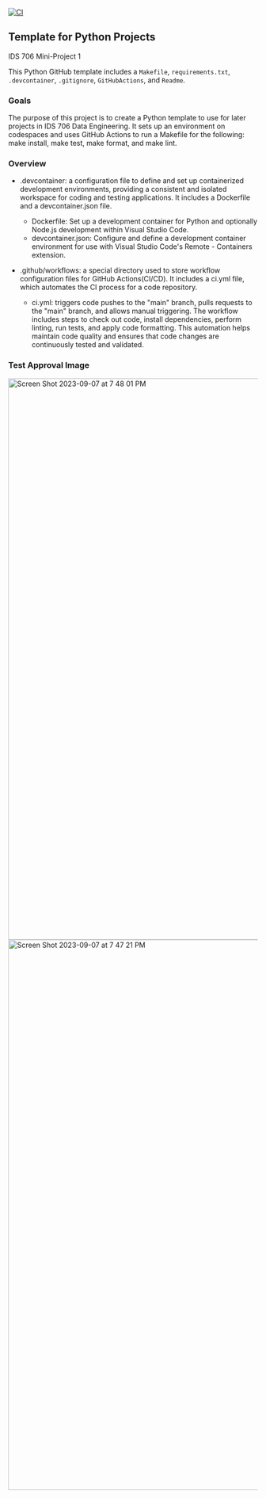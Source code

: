 [![CI](https://github.com/nogibjj/python-template/actions/workflows/cicd.yml/badge.svg)](https://github.com/nogibjj/python-template/actions/workflows/cicd.yml)
## Template for Python Projects 

IDS 706 Mini-Project 1

This Python GitHub template includes a `Makefile`, `requirements.txt`, `.devcontainer`, `.gitignore`, `GitHubActions`, and `Readme`.

### Goals

The purpose of this project is to create a Python template to use for later projects in IDS 706 Data Engineering. It sets up an environment on codespaces and uses GitHub Actions to run a Makefile for the following: make install, make test, make format, and make lint. 

### Overview 
+ .devcontainer: a configuration file to define and set up containerized development environments, providing a consistent and isolated workspace for coding and testing applications. It includes a Dockerfile and a devcontainer.json file.
  + Dockerfile: Set up a development container for Python and optionally Node.js development within Visual Studio Code.
  + devcontainer.json: Configure and define a development container environment for use with Visual Studio Code's Remote - Containers extension. 

+ .github/workflows: a special directory used to store workflow configuration files for GitHub Actions(CI/CD). It includes a ci.yml file, which automates the CI process for a code repository.
  + ci.yml: triggers code pushes to the "main" branch, pulls requests to the "main" branch, and allows manual triggering. The workflow includes steps to check out code, install dependencies, perform linting, run tests, and apply code formatting. This automation helps maintain code quality and ensures that code changes are continuously tested and validated.

### Test Approval Image

<img width="1133" alt="Screen Shot 2023-09-07 at 7 48 01 PM" src="https://github.com/tinayiluo0322/IDS-706-Python-github-template/assets/143360909/8cfef660-84e3-4dad-a491-ce6fd0d567d8">

<img width="1111" alt="Screen Shot 2023-09-07 at 7 47 21 PM" src="https://github.com/tinayiluo0322/IDS-706-Python-github-template/assets/143360909/cb74e5ac-7d40-413b-b6b6-bef0809f99f6">



